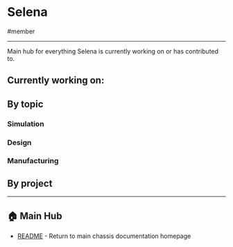 # Selena
#member

---

Main hub for everything Selena is currently working on or has contributed to.
## Currently working on:

## By topic

### Simulation

### Design

### Manufacturing

## By project

---

## 🏠 Main Hub
- [README](../README.md) - Return to main chassis documentation homepage

